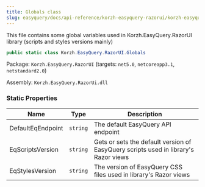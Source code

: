 ```yaml
---
title: Globals class
slug: easyquery/docs/api-reference/korzh-easyquery-razorui/korzh-easyquery-razorui-namespace/globals-class
---
```



This file contains some global variables used in Korzh.EasyQuery.RazorUI library (scripts and styles versions mainly)
```csharp
public static class Korzh.EasyQuery.RazorUI.Globals

```
Package: `Korzh.EasyQuery.RazorUI` (targets: `net5.0`, `netcoreapp3.1`, `netstandard2.0`)

Assembly: `Korzh.EasyQuery.RazorUi.dll`

### Static Properties

| Name | Type | Description | 
| --- | --- | --- | 
| DefaultEqEndpoint | `string` | The default EasyQuery API endpoint | 
| EqScriptsVersion | `string` | Gets or sets the default version of EasyQuery scripts used in library's Razor views | 
| EqStylesVersion | `string` | The version of EasyQuery CSS files used in library's Razor views |
